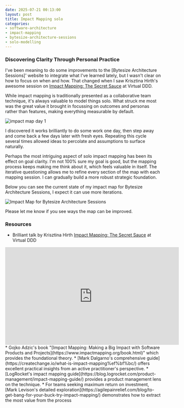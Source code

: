 ```yaml
---
date: 2025-07-21 00:13:00
layout: post
title: Impact Mapping solo 
categories:
- software-architecture
- impact-mapping
- bytesize-architecture-sessions
- solo-modelling
---
```



### Discovering Clarity Through Personal Practice


I've been meaning to do some improvements to the [Bytesize Architecture Sessions]' website to integrate what I've learned lately, but I wasn't clear on how to focus on when and how. That changed when I saw Krisztina Hirth's awesome session on [Impact Mapping: The Secret Sauce](https://virtualddd.com/sessions/impact-mapping-the-secret-sauce/) at Virtual DDD. 


While impact mapping is traditionally presented as a collaborative team technique, it's always valuable to model things solo. What struck me most was the great value it brought in focussing on outcomes and personas rather than features, making everything measurable by default. 

![impact map day 1]({{site.images}}/2025/impact-map-bas-0.png)

I discovered it works brilliantly to do some work one day, then step away and come back a few days later with fresh eyes. Repeating this cycle several times allowed ideas to percolate and assumptions to surface naturally.

Perhaps the most intriguing aspect of solo impact mapping has been its effect on goal clarity. I'm not 100% sure my goal is good, but the mapping process keeps making me think about it, which feels valuable in itself. The iterative questioning allows me to refine every section of the map with each mapping session. I can gradually build a more robust strategic foundation.

Below you can see the current state of my impact map for Bytesize Architecture Sessions, I expect it can use more iterations. 

![Impact Map for Bytesize Architecture Sessions]({{site.images}}/2025/impact-map-bas.png)


Please let me know if you see ways the map can be improved.

### Resources

* Brilliant talk by Krisztina Hirth [Impact Mapping: The Secret Sauce](https://virtualddd.com/sessions/impact-mapping-the-secret-sauce/) at Virtual DDD
<iframe width="560" height="315" src="https://www.youtube.com/embed/XG985T2mMMQ?si=7vrp4y24dW1jCEjg" title="YouTube video player" frameborder="0" allow="accelerometer; autoplay; clipboard-write; encrypted-media; gyroscope; picture-in-picture; web-share" referrerpolicy="strict-origin-when-cross-origin" allowfullscreen></iframe>
* Gojko Adzic's book "[Impact Mapping: Making a Big Impact with Software Products and Projects](https://www.impactmapping.org/book.html)" which provides the foundational theory.
* [Mark Dalgarno's comprehensive guide](https://createchange.io/what-is-impact-mapping%ef%bf%bc/) offers excellent practical insights from an active practitioner's perspective.
* [LogRocket's impact mapping guide](https://blog.logrocket.com/product-management/impact-mapping-guide/) provides a product management lens on the technique.
* For teams seeking maximum return on investment, [Mark Levison's detailed exploration](https://agilepainrelief.com/blog/to-get-bang-for-your-buck-try-impact-mapping/) demonstrates how to extract the most value from the process